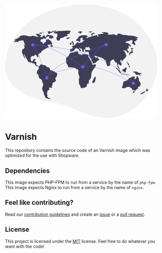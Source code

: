 <h1 align="center">
    <img src=".github/project-logo.svg" width="512px">
</h1>

# Varnish

This repository contains the source code of an Varnish image which was optimized for the use with Shopware.

## Dependencies

This image expects PHP-FPM to run from a service by the name of `php-fpm`.
This image expects Nginx to run from a service by the name of `nginx`.

## Feel like contributing?

Read our [contribution guidelines](CONTRIBUTING.md) and create
an [issue](https://github.com/sw-in-containers/varnish/issues/new/choose) or
a [pull request](https://github.com/sw-in-containers/varnish/compare).

## License

This project is licensed under the [MIT](LICENSE) license.
Feel free to do whatever you want with the code!
